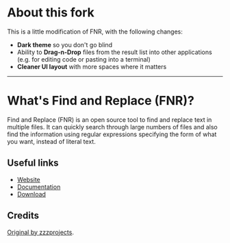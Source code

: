 # About this fork

This is a little modification of FNR, with the following changes:

- **Dark theme** so you don't go blind
- Ability to **Drag-n-Drop** files from the result list into other applications (e.g. for editing code or pasting into a terminal)
- **Cleaner UI layout** with more spaces where it matters

---

# What's Find and Replace (FNR)?
Find and Replace (FNR) is an open source tool to find and replace text in multiple files. It can quickly search through large numbers of files and also find the information using regular expressions specifying the form of what you want, instead of literal text.

## Useful links

- [Website](http://findandreplace.io/)
- [Documentation](http://findandreplace.io/overview)
- [Download](http://findandreplace.io/download)

## Credits

[Original by zzzprojects](https://zzzprojects.com/).
